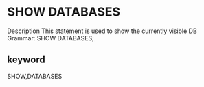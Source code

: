 # SHOW DATABASES
Description
This statement is used to show the currently visible DB
Grammar:
SHOW DATABASES;

## keyword
SHOW,DATABASES


